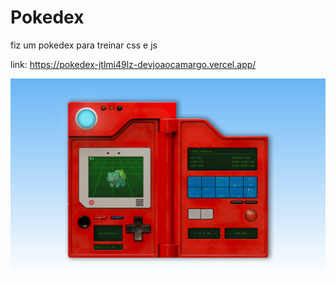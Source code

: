 # Pokedex
fiz um pokedex para treinar css e js

link: https://pokedex-jtlmi49lz-devjoaocamargo.vercel.app/

![Employee data](./tela.png)
